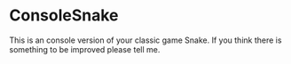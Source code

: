 # ConsoleSnake
 This is an console version of your classic game Snake.
 If you think there is something to be improved please tell me.
 
